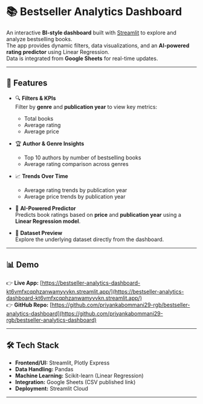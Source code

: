 # 📚 Bestseller Analytics Dashboard

An interactive **BI-style dashboard** built with [Streamlit](https://streamlit.io/) to explore and analyze bestselling books.  
The app provides dynamic filters, data visualizations, and an **AI-powered rating predictor** using Linear Regression.  
Data is integrated from **Google Sheets** for real-time updates.

---

## 🚀 Features

- 🔍 **Filters & KPIs**  
  Filter by **genre** and **publication year** to view key metrics:

  - Total books
  - Average rating
  - Average price

- 🏆 **Author & Genre Insights**

  - Top 10 authors by number of bestselling books
  - Average rating comparison across genres

- 📈 **Trends Over Time**

  - Average rating trends by publication year
  - Average price trends by publication year

- 🤖 **AI-Powered Predictor**  
  Predicts book ratings based on **price** and **publication year** using a **Linear Regression model**.

- 📄 **Dataset Preview**  
  Explore the underlying dataset directly from the dashboard.

---

## 📊 Demo

👉 **Live App:** [https://bestseller-analytics-dashboard-kt6vmfxcqphzanwamyvvkn.streamlit.app/](https://bestseller-analytics-dashboard-kt6vmfxcqphzanwamyvvkn.streamlit.app/)  
👉 **GitHub Repo:** [https://github.com/priyankabommani29-rgb/bestseller-analytics-dashboard](https://github.com/priyankabommani29-rgb/bestseller-analytics-dashboard)

---



## 🛠️ Tech Stack

- **Frontend/UI:** Streamlit, Plotly Express
- **Data Handling:** Pandas
- **Machine Learning:** Scikit-learn (Linear Regression)
- **Integration:** Google Sheets (CSV published link)
- **Deployment:** Streamlit Cloud

---


